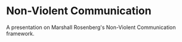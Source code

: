 Non-Violent Communication
============

A presentation on Marshall Rosenberg's Non-Violent Communication framework.
